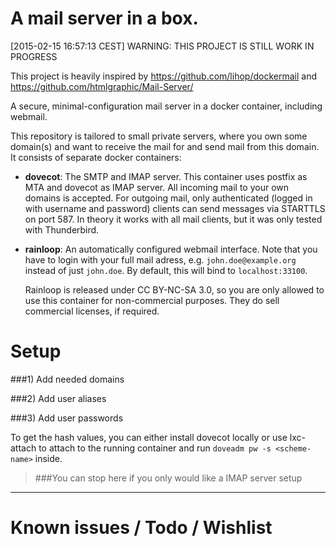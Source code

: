 A mail server in a box.
==========

[2015-02-15 16:57:13 CEST] WARNING: THIS PROJECT IS STILL WORK IN PROGRESS

This project is heavily inspired by https://github.com/lihop/dockermail and https://github.com/htmlgraphic/Mail-Server/


A secure, minimal-configuration mail server in a docker container, including webmail.

This repository is tailored to small private servers, where you own some domain(s) and
want to receive the mail for and send mail from this domain. It consists of  separate docker containers:

 - **dovecot**:  The SMTP and IMAP server. This container uses postfix as MTA and dovecot as IMAP server.
    All incoming mail to your own domains is accepted. For outgoing mail, only authenticated (logged in with username and password)
    clients can send messages via STARTTLS on port 587. In theory it works with all mail clients, but it was only tested with Thunderbird.

 - **rainloop**: An automatically configured webmail interface. Note that you have to login with your full mail adress, 
   e.g. `john.doe@example.org` instead of just `john.doe`. By default, this will bind to `localhost:33100`.

   Rainloop is released under CC BY-NC-SA 3.0, so you are only allowed to use this container for non-commercial purposes. They do
   sell commercial licenses, if required.


Setup
=====


###1) Add needed domains 


###2) Add user aliases 

###3) Add user passwords

To get the hash values, you can either install dovecot locally or use lxc-attach to attach to the running
container and run `doveadm pw -s <scheme-name>` inside.

>###You can stop here if you only would like a IMAP server setup

---


Known issues / Todo / Wishlist
==============================
